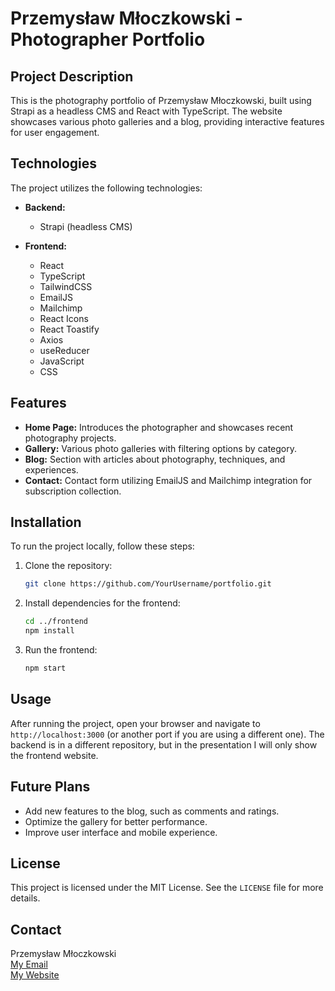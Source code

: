 # Przemysław Młoczkowski - Photographer Portfolio

## Project Description

This is the photography portfolio of Przemysław Młoczkowski, built using Strapi as a headless CMS and React with TypeScript. The website showcases various photo galleries and a blog, providing interactive features for user engagement.

## Technologies

The project utilizes the following technologies:

- **Backend:**

  - Strapi (headless CMS)

- **Frontend:**
  - React
  - TypeScript
  - TailwindCSS
  - EmailJS
  - Mailchimp
  - React Icons
  - React Toastify
  - Axios
  - useReducer
  - JavaScript
  - CSS

## Features

- **Home Page:** Introduces the photographer and showcases recent photography projects.
- **Gallery:** Various photo galleries with filtering options by category.
- **Blog:** Section with articles about photography, techniques, and experiences.
- **Contact:** Contact form utilizing EmailJS and Mailchimp integration for subscription collection.

## Installation

To run the project locally, follow these steps:

1. Clone the repository:

   ```bash
   git clone https://github.com/YourUsername/portfolio.git
   ```

2. Install dependencies for the frontend:

   ```bash
   cd ../frontend
   npm install
   ```

3. Run the frontend:
   ```bash
   npm start
   ```

## Usage

After running the project, open your browser and navigate to `http://localhost:3000` (or another port if you are using a different one). The backend is in a different repository, but in the presentation I will only show the frontend website.

## Future Plans

- Add new features to the blog, such as comments and ratings.
- Optimize the gallery for better performance.
- Improve user interface and mobile experience.

## License

This project is licensed under the MIT License. See the `LICENSE` file for more details.

## Contact

Przemysław Młoczkowski  
[My Email](mailto:przemek2142@gmail.com)  
[My Website](https://www.pmdev.ovh/)
